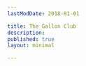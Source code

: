 ```yaml
---
lastModDate: 2018-01-01

title: The Gallon Club
description: 
published: true
layout: minimal

---
```


